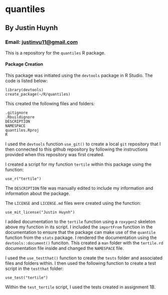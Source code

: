 # quantiles
## By Justin Huynh
### Email: justinvu11@gmail.com

This is a repository for the `quantiles` R package.

#### Package Creation
This package was initiated using the `devtools` package in R Studio. The code is listed below:

```
library(devtools)
create_package(~/R/quantiles)
```

This created the following files and folders:

```
.gitignore
.Rbuildignore
DESCRIPTION
NAMESPACE
quantiles.Rproj
R
```

I used the `devtools` function `use_git()` to create a local `git` repository that I then connected to this github repository by following the instructions provided when this repository was first created.

I created a script for my function `tertile` within this package using the function:

```
use_r("tertile")
```

The `DESCRIPTION` file was manually edited to include my information and information about the package.

The `LICENSE` and `LICENSE.md` files were created using the function: 

```
use_mit_license("Justin Huynh")
``` 

I added documentation to the `tertile` function using a `roxygen2` skeleton above my function in its script. I included the `importFrom` function in the documentation to ensure that the package can make use of the `quantile` function from the `stats` package. I rendered the documentation using the `devtools::document()` funciton. This created a `man` folder with the `tertile.rd` documentation file inside and changed the `NAMESPACE` file.

I used the `use_testthat()` function to create the `tests` folder and associated files and folders within. I then used the following function to create a test script in the `testthat` folder:
```
use_test("tertile")
```
Within the `test_tertile` script, I used the tests created in assignment 1B.







